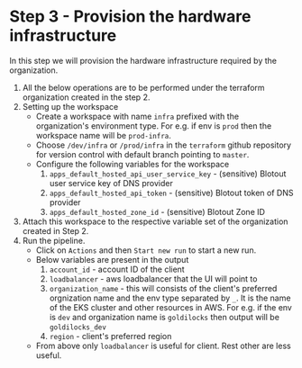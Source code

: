 # Step 3 - Provision the hardware infrastructure

In this step we will provision the hardware infrastructure required by the organization.

1. All the below operations are to be performed under the terraform organization created in the step 2.
2. Setting up the workspace
    - Create a workspace with name `infra` prefixed with the organization's environment type. For e.g. if env is `prod` then the workspace name will be `prod-infra`.
    - Choose `/dev/infra` or `/prod/infra` in the `terraform` github repository for version control with default branch pointing to `master`.
    - Configure the following variables for the workspace
        1. `apps_default_hosted_api_user_service_key` - (sensitive) Blotout user service key of DNS provider
        2. `apps_default_hosted_api_token` - (sensitive) Blotout token of DNS provider
        3. `apps_default_hosted_zone_id` - (sensitive) Blotout Zone ID
3. Attach this workspace to the respective variable set of the organization created in Step 2.
4. Run the pipeline.
    - Click on `Actions` and then `Start new run` to start a new run.
    - Below variables are present in the output
        1. `account_id` - account ID of the client
        2. `loadbalancer` - aws loadbalancer that the UI will point to
        3. `organization_name` - this will consists of the client's preferred orgnization name and the env type separated by `_`. It is the name of the EKS cluster and other resources in AWS. For e.g. if the env is `dev` and organization name is `goldilocks` then output will be `goldilocks_dev`
        4. `region` - client's preferred region
    - From above only `loadbalancer` is useful for client. Rest other are less useful.
    